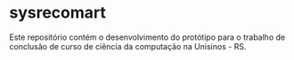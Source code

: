 # sysrecomart
Este repositório contém o desenvolvimento do protótipo para o trabalho de conclusão de curso de ciência da computação na Unisinos - RS.
